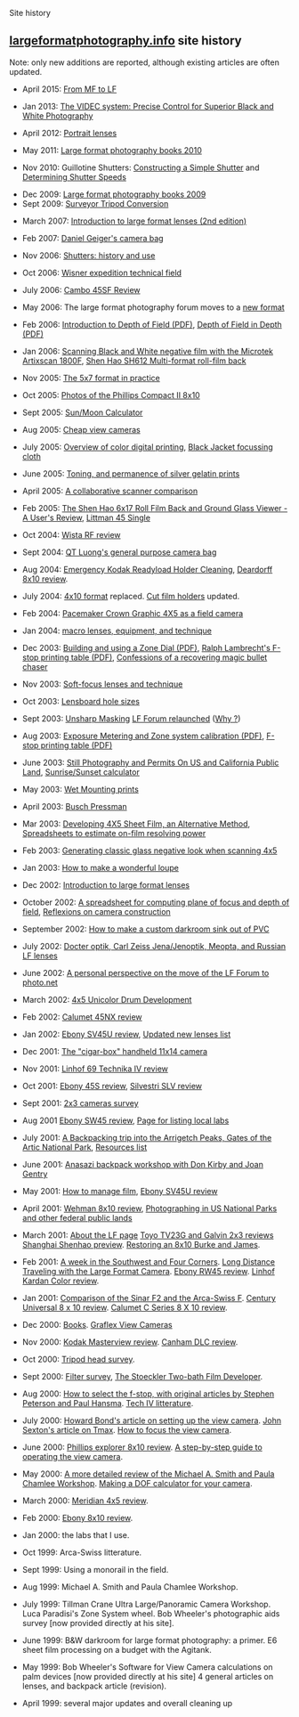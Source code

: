 Site history

[largeformatphotography.info](.) site history
---------------------------------------------

Note: only new additions are reported, although existing articles are
often updated.

-   April 2015: [From MF to LF](from-mf-to-lf.html)

<!-- -->

-   Jan 2013: [The VIDEC system: Precise Control for Superior Black and
    White Photography](articles/VIDEC.pdf)

<!-- -->

-   April 2012: [Portrait lenses](portrait-lenses/)

<!-- -->

-   May 2011: [Large format photography books 2010](books/2010)

<!-- -->

-   Nov 2010: Guillotine Shutters: [Constructing a Simple
    Shutter](guillotine-shutter/guillotine-shutter-construction.html)
    and [Determining Shutter
    Speeds](/guillotine-shutter/guillotine-shutter-speeds.html)

<!-- -->

-   Dec 2009: [Large format photography books 2009](books/2009)
-   Sept 2009: [Surveyor Tripod Conversion](surveyor-tripod-conversion/)

<!-- -->

-   March 2007: [Introduction to large format lenses (2nd
    edition)](lenses-primer/)
-   Feb 2007: [Daniel Geiger's camera bag](camera-bag-daniel-geiger/)

-   Nov 2006: [Shutters: history and use](shutters-history-and-use.html)
-   Oct 2006: [Wisner expedition technical
    field](cameras/wisner-expedition-technical)
-   July 2006: [Cambo 45SF Review](cameras/cambo-45sf/)
-   May 2006: The large format photography forum moves to a [new
    format](forum/)
-   Feb 2006: [Introduction to Depth of Field
    (PDF)](articles/IntroToDoF.pdf), [Depth of Field in Depth
    (PDF)](articles/DoFinDepth.pdf)
-   Jan 2006: [Scanning Black and White negative film with the Microtek
    Artixscan 1800F](1800F-bw.html), [Shen Hao SH612 Multi-format
    roll-film back](sh612.html)

-   Nov 2005: [The 5x7 format in practice](5x7.html)
-   Oct 2005: [Photos of the Phillips Compact II 8x10](cameras/phillips)
-   Sept 2005: [Sun/Moon Calculator](sunmooncalc)
-   Aug 2005: [Cheap view cameras](cameras/cheap-views.html)
-   July 2005: [Overview of color digital
    printing](digital-printing.html), [Black Jacket focussing
    cloth](black-jacket.html)
-   June 2005: [Toning, and permanence of silver gelatin
    prints](toning-permanence.html)
-   April 2005: [A collaborative scanner comparison](scan-comparison)
-   Feb 2005: [The Shen Hao 6x17 Roll Film Back and Ground Glass
    Viewer - A User's Review](shen-hao-6x17.html), [Littman 45
    Single](cameras/littman-45-single/)

-   Oct 2004: [Wista RF review](cameras/wista-rf)
-   Sept 2004: [QT Luong's general purpose camera bag](camera-bag/)
-   Aug 2004: [Emergency Kodak Readyload Holder
    Cleaning](readyload-clean/), [Deardorff 8x10
    review](deardorff-8x10/).
-   July 2004: [4x10 format](4x10.html) replaced. [Cut film
    holders](holders.html) updated.
-   Feb 2004: [Pacemaker Crown Graphic 4X5 as a field
    camera](cameras/pacemaker/)
-   Jan 2004: [macro lenses, equipment, and technique](macro.html)
-   Dec 2003: [Building and using a Zone Dial
    (PDF)](articles/ZoneDial.pdf), [Ralph Lambrecht's F-stop printing
    table (PDF)](articles/f-stopTimingAdv.pdf), [Confessions of a
    recovering magic bullet chaser](chasing-magic-bullet.html)
-   Nov 2003: [Soft-focus lenses and technique](soft-focus.html)
-   Oct 2003: [Lensboard hole sizes](lensboard_hole_sizes.html)
-   Sept 2003: [Unsharp Masking](unsharp/) [LF Forum
    relaunched](lfforum/) ([Why ?](lfphotoinfo.html))
-   Aug 2003: [Exposure Metering and Zone system calibration
    (PDF)](articles/conrad-meter-cal.pdf), [F-stop printing table
    (PDF)](articles/f-stop-printing.pdf)
-   June 2003: [Still Photography and Permits On US and California
    Public Land](photo-permits/), [Sunrise/Sunset calculator](suncalc/)
-   May 2003: [Wet Mounting prints](wet-mounting.html)
-   April 2003: [Busch Pressman](cameras/busch-pressman.html)
-   Mar 2003: [Developing 4X5 Sheet Film, an Alternative
    Method](alternative-developing/), [Spreadsheets to estimate on-film
    resolving power](merklinger-spreadsheet.html)
-   Feb 2003: [Generating classic glass negative look when scanning
    4x5](scanning-glass-look.html)
-   Jan 2003: [How to make a wonderful loupe](loupe/)
-   Dec 2002: [Introduction to large format lenses](lenses-primer/)
-   October 2002: [A spreadsheet for computing plane of focus and depth
    of field](merklinger-spreadsheet.html), [Reflexions on camera
    construction](camera-construction.html)
-   September 2002: [How to make a custom darkroom sink out of
    PVC](sink-manufacturing.html)
-   July 2002: [Docter optik, Carl Zeiss Jena/Jenoptik, Meopta, and
    Russian LF lenses](docter-optik.html)
-   June 2002: [A personal perspective on the move of the LF Forum to
    photo.net](lf-photonet.html)
-   March 2002: [4x5 Unicolor Drum Development](%0Aunicolor/)
-   Feb 2002: [Calumet 45NX review](%0Acalumet/calumet-45nx.html)
-   Jan 2002: [Ebony SV45U
    review](%0Acameras/ebony/ebony-sv45u-II.html), [Updated new lenses
    list](%0Alenses/)
-   Dec 2001: [The "cigar-box" handheld 11x14
    camera](%0Acameras/hand-held-11x14.html)
-   Nov 2001: [Linhof 69 Technika IV review](%0Alinhof/technika-23.html)
-   Oct 2001: [Ebony 45S review](%0Acameras/ebony-45s.html), [Silvestri
    SLV review](%0Acameras/silvestri.html)
-   Sept 2001: [2x3 cameras survey](%0Aroundup2x3.html)
-   Aug 2001 [Ebony SW45 review](%0Acameras/ebony-sw45.html), [Page for
    listing local labs](%0Alabs.html)
-   July 2001: [A Backpacking trip into the Arrigetch Peaks, Gates of
    the Artic National Park](%0Atravel/gates-of-the-artic.html),
    [Resources list](%0Aresources.html)
-   June 2001: [Anasazi backpack workshop with Don Kirby and Joan
    Gentry](%0Aworkshops/kirby-gentry.html)
-   May 2001: [How to manage film](%0Ahow-to-manage-film.html), [Ebony
    SV45U review](%0Acameras/ebony-sv45u.html)
-   April 2001: [Wehman 8x10 review](%0Acameras/wehman.html),
    [Photographing in US National Parks and other federal public
    lands](%0Atravel/national-parks.html)
-   March 2001: [About the LF page](%0Acredits.html) [Toyo TV23G and
    Galvin 2x3 reviews](%0Acameras/toyo/toyo-galvin-2x3.html) [Shanghai
    Shenhao preview](%0Acameras/shenhao/shenhao.html%0A). [Restoring an
    8x10 Burke and James](%0Aburke-james/restore8x10.html%0A).
-   Feb 2001: [A week in the Southwest and Four
    Corners](travel/four-corners.html). [Long Distance Traveling with
    the Large Format Camera](travel/lftravel.html). [Ebony RW45
    review](ebony-rw45.html). [Linhof Kardan Color
    review](linhof/kardan-color.html).
-   Jan 2001: [Comparison of the Sinar F2 and the Arca-Swiss
    F](comparison.html#sinar-vs-arca). [Century Universal 8 x 10
    review](century/century_universal_8x10.html). [Calumet C Series 8 X
    10 review](calumet/calumetc8x10.html).
-   Dec 2000: [Books](books/). [Graflex View Cameras](graphic-view/)
-   Nov 2000: [Kodak Masterview review](kodak/masterview.html). [Canham
    DLC review](canham/canhamdlc.html).
-   Oct 2000: [Tripod head survey](heads.html).
-   Sept 2000: [Filter survey](filters.html), [The Stoeckler Two-bath
    Film Developer](twobath/).
-   Aug 2000: [How to select the f-stop, with original articles by
    Stephen Peterson and Paul Hansma](fstop.html). [Tech IV
    litterature](linhof/tech-manual.html).
-   July 2000: [Howard Bond's article on setting up the view
    camera](articles/bond-checklist.html). [John Sexton's article on
    Tmax](articles/sexton-tmax.html). [How to focus the view
    camera](how-to-focus.html).
-   June 2000: [Phillips explorer 8x10 review](phillips.html). [A
    step-by-step guide to operating the view
    camera](how-to-operate.html).
-   May 2000: [A more detailed review of the Michael A. Smith and Paula
    Chamlee Workshop](workshop-smith2.html). [Making a DOF calculator
    for your camera](dofknob/).
-   March 2000: [Meridian 4x5 review](meridian/meridian.html).
-   Feb 2000: [Ebony 8x10 review](ebony.html).
-   Jan 2000: the labs that I use.
-   Oct 1999: Arca-Swiss litterature.
-   Sept 1999: Using a monorail in the field.
-   Aug 1999: Michael A. Smith and Paula Chamlee Workshop.
-   July 1999: Tillman Crane Ultra Large/Panoramic Camera Workshop. Luca
    Paradisi's Zone System wheel. Bob Wheeler's photographic aids survey
    \[now provided directly at his site\].
-   June 1999: B&W darkroom for large format photography: a primer. E6
    sheet film processing on a budget with the Agitank.
-   May 1999: Bob Wheeler's Software for View Camera calculations on
    palm devices \[now provided directly at his site\] 4 general
    articles on lenses, and backpack article (revision).
-   April 1999: several major updates and overall cleaning up


